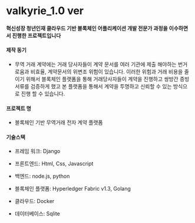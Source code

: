 # valkyrie_1.0 ver
#### 혁신성장 청년인재 클라우드 기반 블록체인 어플리케이션 개발 전문가 과정을 이수하면서 진행한 프로젝트입니다

#### 제작 동기
- 무역 거래 계약에는 거래 당사자들이 계약 문서를 여러 기관에 제출 해야하는 번거로움과 비효율, 계약문서의 위변조 위험이 있습니다.  이러한 위험과 거래 비용을 줄이기 위해서 블록체인 플랫폼을 통해 거래당사자들이 계약을 진행하고 쌍방간 증빙 서류를 검증하게 했고 본 플랫폼을 통해서 계약을 투명하고 신뢰할 수 있는 방식으로 진행 할 수 있습니다.

#### 프로젝트 명
- 블록체인 기반 무역거래 전자 계약 플랫폼



#### 기술스택

- 프레임 워크: Django

- 프론트엔드: Html, Css, Javascript

- 백엔드: node.js, python

- 블록체인 플랫폼: Hyperledger Fabric v1.3, Golang

- 클라우드: Docker

- 데이터베이스: Sqlite
